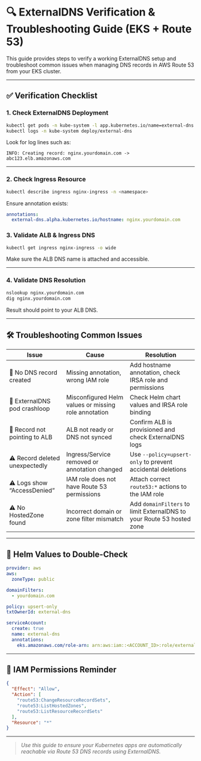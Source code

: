 # 🔍 ExternalDNS Verification & Troubleshooting Guide (EKS + Route 53)

This guide provides steps to verify a working ExternalDNS setup and troubleshoot common issues when managing DNS records in AWS Route 53 from your EKS cluster.

---

## ✅ Verification Checklist

### 1. Check ExternalDNS Deployment

```bash
kubectl get pods -n kube-system -l app.kubernetes.io/name=external-dns
kubectl logs -n kube-system deploy/external-dns
```

Look for log lines such as:
```
INFO: Creating record: nginx.yourdomain.com -> abc123.elb.amazonaws.com
```

---

### 2. Check Ingress Resource

```bash
kubectl describe ingress nginx-ingress -n <namespace>
```

Ensure annotation exists:

```yaml
annotations:
  external-dns.alpha.kubernetes.io/hostname: nginx.yourdomain.com
```

### 3. Validate ALB & Ingress DNS

```bash
kubectl get ingress nginx-ingress -o wide
```

Make sure the ALB DNS name is attached and accessible.

---

### 4. Validate DNS Resolution

```bash
nslookup nginx.yourdomain.com
dig nginx.yourdomain.com
```

Result should point to your ALB DNS.

---

## 🛠️ Troubleshooting Common Issues

| Issue                           | Cause                                                | Resolution                                                                 |
|----------------------------------|-------------------------------------------------------|----------------------------------------------------------------------------|
| 🔴 No DNS record created         | Missing annotation, wrong IAM role                   | Add hostname annotation, check IRSA role and permissions                  |
| 🔴 ExternalDNS pod crashloop     | Misconfigured Helm values or missing role annotation | Check Helm chart values and IRSA role binding                             |
| 🔴 Record not pointing to ALB    | ALB not ready or DNS not synced                      | Confirm ALB is provisioned and check ExternalDNS logs                     |
| ⚠️ Record deleted unexpectedly   | Ingress/Service removed or annotation changed        | Use `--policy=upsert-only` to prevent accidental deletions                |
| ⚠️ Logs show “AccessDenied”      | IAM role does not have Route 53 permissions          | Attach correct `route53:*` actions to the IAM role                        |
| ⚠️ No HostedZone found           | Incorrect domain or zone filter mismatch             | Add `domainFilters` to limit ExternalDNS to your Route 53 hosted zone     |

---

## 📌 Helm Values to Double-Check

```yaml
provider: aws
aws:
  zoneType: public

domainFilters:
  - yourdomain.com

policy: upsert-only
txtOwnerId: external-dns

serviceAccount:
  create: true
  name: external-dns
  annotations:
    eks.amazonaws.com/role-arn: arn:aws:iam::<ACCOUNT_ID>:role/externaldns-irsa-role
```

---

## 🔐 IAM Permissions Reminder

```json
{
  "Effect": "Allow",
  "Action": [
    "route53:ChangeResourceRecordSets",
    "route53:ListHostedZones",
    "route53:ListResourceRecordSets"
  ],
  "Resource": "*"
}
```

---

> _Use this guide to ensure your Kubernetes apps are automatically reachable via Route 53 DNS records using ExternalDNS._

